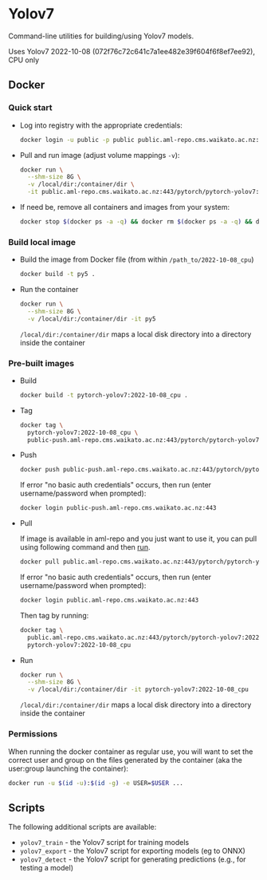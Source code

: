 # Yolov7

Command-line utilities for building/using Yolov7 models. 

Uses Yolov7 2022-10-08 (072f76c72c641c7a1ee482e39f604f6f8ef7ee92), CPU only


## Docker

### Quick start

* Log into registry with the appropriate credentials:

  ```bash
  docker login -u public -p public public.aml-repo.cms.waikato.ac.nz:443 
  ```

* Pull and run image (adjust volume mappings `-v`):

  ```bash
  docker run \
    --shm-size 8G \
    -v /local/dir:/container/dir \
    -it public.aml-repo.cms.waikato.ac.nz:443/pytorch/pytorch-yolov7:2022-10-08_cpu
  ```

* If need be, remove all containers and images from your system:

  ```bash
  docker stop $(docker ps -a -q) && docker rm $(docker ps -a -q) && docker system prune -a
  ```

### Build local image

* Build the image from Docker file (from within `/path_to/2022-10-08_cpu`)

  ```bash
  docker build -t py5 .
  ```
  
* Run the container

  ```bash
  docker run \
    --shm-size 8G \
    -v /local/dir:/container/dir -it py5
  ```
  `/local/dir:/container/dir` maps a local disk directory into a directory inside the container

### Pre-built images

* Build

  ```bash
  docker build -t pytorch-yolov7:2022-10-08_cpu .
  ```
  
* Tag

  ```bash
  docker tag \
    pytorch-yolov7:2022-10-08_cpu \
    public-push.aml-repo.cms.waikato.ac.nz:443/pytorch/pytorch-yolov7:2022-10-08_cpu
  ```
  
* Push

  ```bash
  docker push public-push.aml-repo.cms.waikato.ac.nz:443/pytorch/pytorch-yolov7:2022-10-08_cpu
  ```
  If error "no basic auth credentials" occurs, then run (enter username/password when prompted):
  
  ```bash
  docker login public-push.aml-repo.cms.waikato.ac.nz:443
  ```
  
* Pull

  If image is available in aml-repo and you just want to use it, you can pull using following command and then [run](#run).

  ```bash
  docker pull public.aml-repo.cms.waikato.ac.nz:443/pytorch/pytorch-yolov7:2022-10-08_cpu
  ```
  If error "no basic auth credentials" occurs, then run (enter username/password when prompted):
  
  ```bash
  docker login public.aml-repo.cms.waikato.ac.nz:443
  ```
  Then tag by running:
  
  ```bash
  docker tag \
    public.aml-repo.cms.waikato.ac.nz:443/pytorch/pytorch-yolov7:2022-10-08_cpu \
    pytorch-yolov7:2022-10-08_cpu
  ```
  
* <a name="run">Run</a>

  ```bash
  docker run \
    --shm-size 8G \
    -v /local/dir:/container/dir -it pytorch-yolov7:2022-10-08_cpu
  ```
  `/local/dir:/container/dir` maps a local disk directory into a directory inside the container


### Permissions

When running the docker container as regular use, you will want to set the correct
user and group on the files generated by the container (aka the user:group launching
the container):

```bash
docker run -u $(id -u):$(id -g) -e USER=$USER ...
```


## Scripts

The following additional scripts are available:

* `yolov7_train` - the Yolov7 script for training models
* `yolov7_export` - the Yolov7 script for exporting models (eg to ONNX)
* `yolov7_detect` - the Yolov7 script for generating predictions (e.g., for testing a model)
